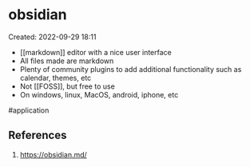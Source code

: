 # obsidian
Created: 2022-09-29 18:11

- [[markdown]] editor with a nice user interface
- All files made are markdown
- Plenty of community plugins to add additional functionality such as calendar, themes, etc
- Not [[FOSS]], but free to use
- On windows, linux, MacOS, android, iphone, etc

#application

## References
1. https://obsidian.md/